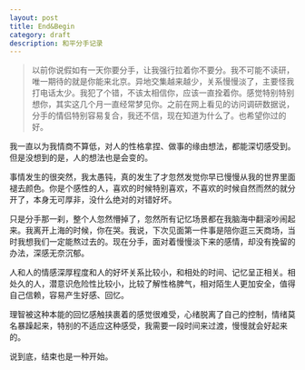 ```yaml
---
layout: post
title: End&Begin
category: draft
description: 和平分手记录
---
```


>以前你说假如有一天你要分手，让我强行拉着你不要分。我不可能不读研，唯一期待的就是你能来北京。异地交集越来越少，关系慢慢淡了，主要怪我打电话太少。我犯了个错，不该太相信你，应该一直拴着你。感觉特别特别想你，其实这几个月一直经常梦见你。之前在网上看见的访问调研数据说，分手的情侣特别容易复合，我还不信，现在知道为什么了。也希望你过的好。


我一直以为我情商不算低，对人的性格拿捏、做事的缘由想法，都能深切感受到。但是没想到的是，人的想法也是会变的。

事情发生的很突然，我太愚钝，真的发生了才忽然发觉你早已慢慢从我的世界里面褪去颜色。你是个感性的人，喜欢的时候特别喜欢，不喜欢的时候自然而然的就分开了，本身无可厚非，没什么绝对的对错好坏。

只是分手那一刹，整个人忽然懵掉了，忽然所有记忆场景都在我脑海中翻滚吵闹起来。我离开上海的时候，你在哭。我说，下次见面第一件事是陪你逛三天商场，当时我想我们一定能熬过去的。现在分手，面对着慢慢淡下来的感情，却没有挽留的办法，深感无奈沉郁。

人和人的情感深厚程度和人的好坏关系比较小，和相处的时间、记忆呈正相关。相处久的人，潜意识危险性比较小，比较了解性格脾气，相对陌生人更加安全，值得自己信赖，容易产生好感、回忆。

理智被这种本能的回忆感触挟裹着的感觉很难受，心绪脱离了自己的控制，情绪莫名暴躁起来，特别的不适应这种感受，我需要一段时间来过渡，慢慢就会好起来的。

说到底，结束也是一种开始。

